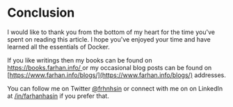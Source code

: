 # Conclusion

I would like to thank you from the bottom of my heart for the time you've spent on reading this article. I hope you've enjoyed your time and have learned all the essentials of Docker.

If you like writings then my books can be found on [https://books.farhan.info/ ](https://books.farhan.info/)or my occasional blog posts can be found on [https://www.farhan.info/blogs/](https://www.farhan.info/blogs/) addresses.

You can follow me on Twitter [@frhnhsin](https://twitter.com/frhnhsin) or connect with me on on LinkedIn at [/in/farhanhasin](https://www.linkedin.com/in/farhanhasin/) if you prefer that.

